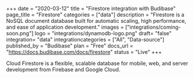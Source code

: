 +++
date = "2020-03-12"
title = "Firestore integration with Budibase"
page_title = "Firestore"
categories = ["data"] 
description = "Firestore is a NoSQL document database built for automatic scaling, high performance, and ease of application development."
images = ["integrations/coming-soon.png"]
logo = "integrations/dynamodb-logo.png"
draft= "false"
integration= "data"
integrationcategories = ["All", "Data-source"]
published_by = "Budibase"
plan = "Free"
docs_url = "https://docs.budibase.com/docs/firestore"
status = "Live" 
+++

Cloud Firestore is a flexible, scalable database for mobile, web, and server development from Firebase and Google Cloud.

